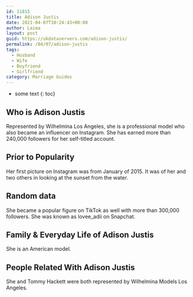 ```yaml
---
id: 11815
title: Adison Justis
date: 2021-04-07T10:24:43+00:00
author: Laima
layout: post
guid: https://ukdataservers.com/adison-justis/
permalink: /04/07/adison-justis
tags:
  - Husband
  - Wife
  - Boyfriend
  - Girlfriend
category: Marriage Guides
---
```


* some text
{: toc}


## Who is Adison Justis
                  
                  
                  
Represented by Wilhelmina Los Angeles, she is a professional model who also became an influencer on Instagram. She has earned more than 240,000 followers for her self-titled account.
                  
              
            
              
            
                
                
                
## Prior to Popularity
                  
                  
                  
Her first picture on Instagram was from January of 2015. It was of her and two others in looking at the sunset from the water.
                  
              
            
              
            
                
                
                
## Random data
                  
                  
                  
She became a popular figure on TikTok as well with more than 300,000 followers. She was known as lovee_adii on Snapchat.
                  
              
            
              
            
                
                
                
## Family & Everyday Life of Adison Justis
                  
                  
                  
She is an American model. 
                  
              
            
              
            
                
                
                
## People Related With Adison Justis
                  
                  
                  
She and Tommy Hackett were both represented by Wilhelmina Models Los Angeles. 
                  
              
            
              
            
                
              
            
              
              
            
            
              
            
          
          
          